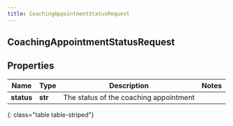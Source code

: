```yaml
---
title: CoachingAppointmentStatusRequest
---
```

## CoachingAppointmentStatusRequest

## Properties

|Name | Type | Description | Notes|
|------------ | ------------- | ------------- | -------------|
| **status** | **str** | The status of the coaching appointment | |
{: class="table table-striped"}


